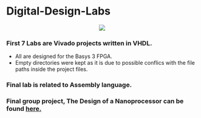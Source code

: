 # Digital-Design-Labs
<p align="center">
<img src="https://github.com/chathura7357/Digital-Design-Labs/blob/main/basys_board_image.png">
</p>


### First 7 Labs are Vivado projects written in VHDL. 
- All are designed for the Basys 3 FPGA.
- Empty directories were kept as it is due to possible conflics with the file paths inside the project files.


### Final lab is related to Assembly language.


### Final group project, The Design of a Nanoprocessor can be found [here.](https://github.com/Sharada001/Nanoprocessor_Design)
